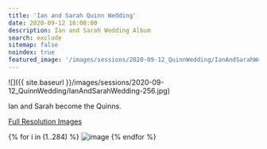 ```yaml
---
title: 'Ian and Sarah Quinn Wedding'
date: 2020-09-12 16:00:00
description: Ian and Sarah Wedding Album
search: exclude
sitemap: false
noindex: true
featured_image: '/images/sessions/2020-09-12_QuinnWedding/IanAndSarahWedding-256.jpg'
---
```


![]({{ site.baseurl }}/images/sessions/2020-09-12_QuinnWedding/IanAndSarahWedding-256.jpg)

Ian and Sarah become the Quinns.

<a href="https://www.amazon.com/photos/shared/q66sukaVRXSk4SYG6p3XUA.O0lT7_WOqBtchO4MMBvD8i" download>Full Resolution Images</a>

<div class="gallery" data-columns="3">
{% for i in (1..284) %}
    <img src="{{ site.baseurl }}/images/sessions/2020-09-12_QuinnWedding/IanAndSarahWedding-{{ i }}.jpg" alt="image" />
{% endfor %}
<!--{% for image in site.static_files %}
    {% if image.path contains 'images/sessions/2020-09-12_QuinnWedding' %}
        <img src="{{ site.baseurl }}{{ image.path }}" alt="image" />
    {% endif %}
{% endfor %}-->
</div>